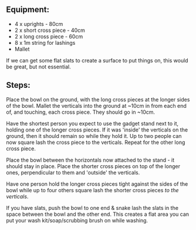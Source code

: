 
## Equipment:
* 4 x uprights - 80cm
* 2 x short cross piece - 40cm
* 2 x long cross piece - 60cm
* 8 x 1m string for lashings
* Mallet

If we can get some flat slats to create a surface to put things on, this would be great, but not essential.

## Steps:
Place the bowl on the ground, with the long cross pieces at the longer sides of the bowl.
Mallet the verticals into the ground at ~10cm in from each end of, and touching, each cross piece. They should go in ~10cm.

Have the shortest person you expect to use the gadget stand next to it, holding one of the longer cross pieces.
If it was 'inside' the verticals on the ground, then it should remain so while they hold it.
Up to two people can now square lash the cross piece to the verticals.
Repeat for the other long cross piece.

Place the bowl between the horizontals now attached to the stand - it should stay in place.
Place the shorter cross pieces on top of the longer ones, perpendicular to them and 'outside' the verticals.

Have one person hold the longer cross pieces tight against the sides of the bowl while up to four others square lash the shorter cross pieces _to the verticals_.

If you have slats, push the bowl to one end & snake lash the slats in the space between the bowl and the other end.
This creates a flat area you can put your wash kit/soap/scrubbing brush on while washing.
